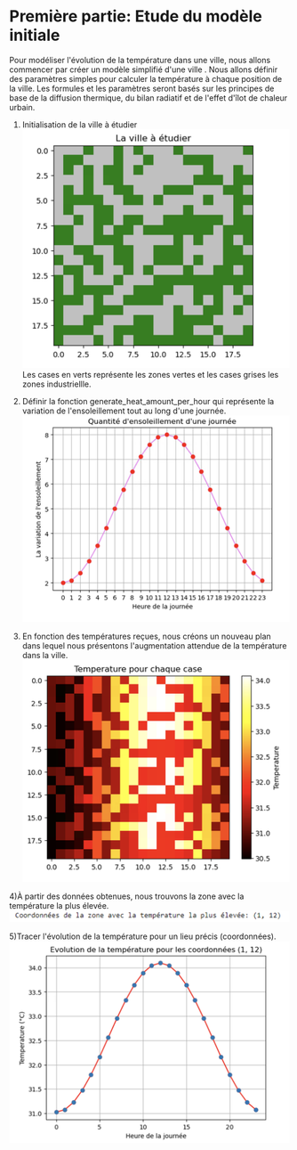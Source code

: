 # Première partie: Etude du modèle initiale

Pour modéliser l'évolution de la température dans une ville, nous allons commencer par créer un modèle simplifié d'une ville . Nous allons définir des paramètres simples pour calculer la température à chaque position de la ville. Les formules et les paramètres seront basés sur les principes de base de la diffusion thermique, du bilan radiatif et de l'effet d'îlot de chaleur urbain.

1) Initialisation de la ville à étudier
![image](https://raw.githubusercontent.com/are-dynamic-2024-g6/environnements/master/images/Capture%20d%E2%80%99e%CC%81cran%202024-04-27%20a%CC%80%2014.42.29.png)
Les cases en verts représente les zones vertes et les cases grises les zones industriellle.

2) Définir la fonction generate_heat_amount_per_hour qui représente la variation de l'ensoleillement tout au long d'une journée.
![image](https://raw.githubusercontent.com/are-dynamic-2024-g6/environnements/master/images/Capture%20d%E2%80%99e%CC%81cran%202024-04-27%20a%CC%80%2014.45.43.png)

3) En fonction des températures reçues, nous créons un nouveau plan dans lequel nous présentons l'augmentation attendue de la température dans la ville.
![image](https://raw.githubusercontent.com/are-dynamic-2024-g6/environnements/master/images/Capture%20d%E2%80%99e%CC%81cran%202024-04-27%20a%CC%80%2014.51.34.png)

4)À partir des données obtenues, nous trouvons la zone avec la température la plus élevée.
![image](https://raw.githubusercontent.com/are-dynamic-2024-g6/environnements/master/images/Capture%20d%E2%80%99e%CC%81cran%202024-04-27%20a%CC%80%2015.04.19.png)

5)Tracer l'évolution de la température pour un lieu précis (coordonnées).
![image](https://raw.githubusercontent.com/are-dynamic-2024-g6/environnements/master/images/Capture%20d%E2%80%99e%CC%81cran%202024-04-27%20a%CC%80%2015.03.55.png)
